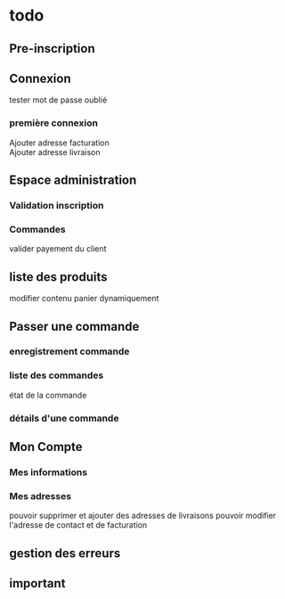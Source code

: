# todo
## Pre-inscription
## Connexion
tester mot de passe oublié  
### première connexion
Ajouter adresse facturation  
Ajouter adresse livraison  
## Espace administration
### Validation inscription
### Commandes
valider payement du client  
## liste des produits
modifier contenu panier dynamiquement
## Passer une commande
### enregistrement commande
### liste des commandes
état de la commande  
### détails d'une commande
## Mon Compte
### Mes informations
### Mes adresses
pouvoir supprimer et ajouter des adresses de livraisons
pouvoir modifier l'adresse de contact et de facturation
## gestion des erreurs

## important
